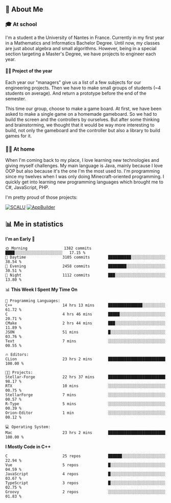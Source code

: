 ## 👀 About Me

### 🎓 At school

I'm a student a the University of Nantes in France. Currently in my first year in a Mathematics and Informatics Bachelor Degree. Until now, my classes are just about algebra and small algorithms. However, being in a special section targeting a Master's Degree, we have projects to engineer each year. 

#### 🔧🔬 Project of the year

Each year our "managers" give us a list of a few subjects for our engineering projects. Then we have to make small groups of students (~4 students on average). And return a prototype before the end of the semester.

This time our group, choose to make a game board. At first, we have been asked to make a single game on a homemade gameboard. So we had to build the screen and the controllers by ourselves. 
But after some thinking and brainstorming, we thought that it would be way more interesting to build, not only the gameboard and the controller but also a library to build games for it.

### 👨‍💻 At home

When I'm coming back to my place, I love learning new technologies and giving myself challenges. My main language is Java, mainly because I love OOP but also because it's the one I'm the most used to. I'm programming since my twelves when I was only doing Minecraft-oriented programming.  I quickly get into learning new programming languages which brought me to C#, JavaScript, PHP. 

I'm pretty proud of those projects:

[![SCALU](https://github-readme-stats.vercel.app/api/pin?username=renardfute&repo=SCALU)](https://github.com/renardfute/scalu)
[![AppBuilder](https://github-readme-stats.vercel.app/api/pin?username=pulsedev2&repo=AppBuilder)](https://github.com/pulsedev2/AppBuilder)

## 📊 Me in statistics
<!--START_SECTION:waka-->
**I'm an Early 🐤** 

```text
🌞 Morning                1382 commits        ████░░░░░░░░░░░░░░░░░░░░░   17.15 % 
🌆 Daytime                3105 commits        ██████████░░░░░░░░░░░░░░░   38.54 % 
🌃 Evening                2458 commits        ████████░░░░░░░░░░░░░░░░░   30.51 % 
🌙 Night                  1112 commits        ███░░░░░░░░░░░░░░░░░░░░░░   13.80 % 
```


📊 **This Week I Spent My Time On** 

```text
💬 Programming Languages: 
C++                      14 hrs 13 mins      ███████████████░░░░░░░░░░   61.72 % 
C                        4 hrs 46 mins       █████░░░░░░░░░░░░░░░░░░░░   20.71 % 
CMake                    2 hrs 44 mins       ███░░░░░░░░░░░░░░░░░░░░░░   11.89 % 
JSON                     51 mins             █░░░░░░░░░░░░░░░░░░░░░░░░   03.76 % 
Text                     7 mins              ░░░░░░░░░░░░░░░░░░░░░░░░░   00.55 % 

🔥 Editors: 
CLion                    23 hrs 2 mins       █████████████████████████   100.00 % 

🐱‍💻 Projects: 
Stellar-Forge            22 hrs 37 mins      █████████████████████████   98.17 % 
RTX                      10 mins             ░░░░░░░░░░░░░░░░░░░░░░░░░   00.75 % 
StellarForge             7 mins              ░░░░░░░░░░░░░░░░░░░░░░░░░   00.57 % 
R-Type                   5 mins              ░░░░░░░░░░░░░░░░░░░░░░░░░   00.39 % 
Orion-Editor             1 min               ░░░░░░░░░░░░░░░░░░░░░░░░░   00.12 % 

💻 Operating System: 
Mac                      23 hrs 2 mins       █████████████████████████   100.00 % 
```

**I Mostly Code in C++** 

```text
C                        25 repos            ██████░░░░░░░░░░░░░░░░░░░   22.94 % 
Vue                      5 repos             █░░░░░░░░░░░░░░░░░░░░░░░░   04.59 % 
JavaScript               4 repos             █░░░░░░░░░░░░░░░░░░░░░░░░   03.67 % 
TypeScript               3 repos             █░░░░░░░░░░░░░░░░░░░░░░░░   02.75 % 
Groovy                   2 repos             ░░░░░░░░░░░░░░░░░░░░░░░░░   01.83 % 
```




<!--END_SECTION:waka-->

